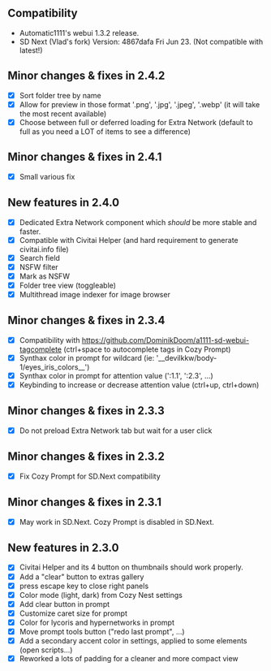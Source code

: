 ## Compatibility

- Automatic1111's webui 1.3.2 release.
- SD Next (Vlad's fork) Version: 4867dafa Fri Jun 23. (Not compatible with latest!)

## Minor changes & fixes in 2.4.2
- [x]  Sort folder tree by name
- [x]  Allow for preview in those format '.png', '.jpg', '.jpeg', '.webp' (it will take the most recent available)
- [x]  Choose between full or deferred loading for Extra Network (default to full as you need a LOT of items to see a difference)

## Minor changes & fixes in 2.4.1
- [x]  Small various fix

## New features in 2.4.0
- [x]  Dedicated Extra Network component which *should* be more stable and faster.
  - [x]  Compatible with Civitai Helper (and hard requirement to generate civitai.info file)
  - [x]  Search field
  - [x]  NSFW filter
  - [x]  Mark as NSFW
  - [x]  Folder tree view (toggleable)
- [x]  Multithread image indexer for image browser

## Minor changes & fixes in 2.3.4
- [x]  Compatibility with https://github.com/DominikDoom/a1111-sd-webui-tagcomplete (ctrl+space to autocomplete tags in Cozy Prompt)
- [x]  Synthax color in prompt for wildcard (ie: '\_\_devilkkw/body-1/eyes_iris_colors\_\_')
- [x]  Synthax color in prompt for attention value (':1.1', ':2.3', ...)
- [x]  Keybinding to increase or decrease attention value (ctrl+up, ctrl+down)

## Minor changes & fixes in 2.3.3
- [x]  Do not preload Extra Network tab but wait for a user click

## Minor changes & fixes in 2.3.2
- [x]  Fix Cozy Prompt for SD.Next compatibility

## Minor changes & fixes in 2.3.1
- [x]  May work in SD.Next. Cozy Prompt is disabled in SD.Next.

## New features in 2.3.0
- [x]  Civitai Helper and its 4 button on thumbnails should work properly.
- [x]  Add a "clear" button to extras gallery
- [x]  press escape key to close right panels
- [x]  Color mode (light, dark) from Cozy Nest settings
- [x]  Add clear button in prompt
- [x]  Customize caret size for prompt
- [x]  Color for lycoris and hypernetworks in prompt
- [x]  Move prompt tools button ("redo last prompt", ...)
- [x]  Add a secondary accent color in settings, applied to some elements (open scripts...)
- [x]  Reworked a lots of padding for a cleaner and more compact view
